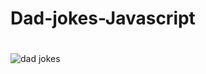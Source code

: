 # Dad-jokes-Javascript

# 
![dad jokes](https://github.com/yehnda/Dad-jokes-Javascript/blob/main/assets/Screenshot%20from%202023-02-24%2020-40-50.png)
